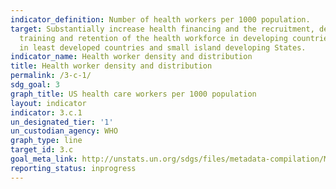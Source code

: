 ```yaml
---
indicator_definition: Number of health workers per 1000 population.
target: Substantially increase health financing and the recruitment, development,
  training and retention of the health workforce in developing countries, especially
  in least developed countries and small island developing States.
indicator_name: Health worker density and distribution
title: Health worker density and distribution
permalink: /3-c-1/
sdg_goal: 3
graph_title: US health care workers per 1000 population
layout: indicator
indicator: 3.c.1
un_designated_tier: '1'
un_custodian_agency: WHO
graph_type: line
target_id: 3.c
goal_meta_link: http://unstats.un.org/sdgs/files/metadata-compilation/Metadata-Goal-3.pdf
reporting_status: inprogress
---
```

